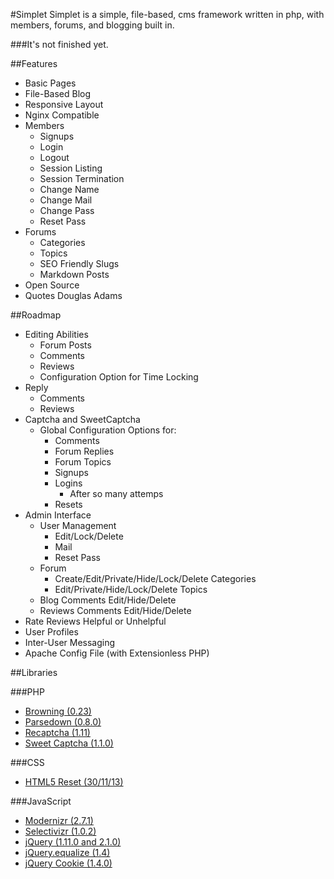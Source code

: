 #Simplet
Simplet is a simple, file-based, cms framework written in php, with members, forums, and blogging built in.

###It's not finished yet.

##Features
- Basic Pages
- File-Based Blog
- Responsive Layout
- Nginx Compatible
- Members
    - Signups
    - Login
    - Logout
    - Session Listing
    - Session Termination
    - Change Name
    - Change Mail
    - Change Pass
    - Reset Pass
- Forums
    - Categories
    - Topics
    - SEO Friendly Slugs
    - Markdown Posts
- Open Source
- Quotes Douglas Adams

##Roadmap
- Editing Abilities
    - Forum Posts
    - Comments
    - Reviews
    - Configuration Option for Time Locking
- Reply
	- Comments
	- Reviews
- Captcha and SweetCaptcha
    - Global Configuration Options for:
        - Comments
        - Forum Replies
        - Forum Topics
        - Signups
        - Logins
            - After so many attemps
        - Resets
- Admin Interface
    - User Management
        - Edit/Lock/Delete
        - Mail
        - Reset Pass
    - Forum
        - Create/Edit/Private/Hide/Lock/Delete Categories
        - Edit/Private/Hide/Lock/Delete Topics
    - Blog Comments Edit/Hide/Delete
    - Reviews Comments Edit/Hide/Delete
- Rate Reviews Helpful or Unhelpful
- User Profiles
- Inter-User Messaging
- Apache Config File (with Extensionless PHP)

##Libraries

###PHP
- [Browning (0.23)](https://github.com/eustasy/browning-a-mailgun-script)
- [Parsedown (0.8.0)](https://github.com/erusev/parsedown)
- [Recaptcha (1.11)](https://www.google.com/recaptcha/admin)
- [Sweet Captcha (1.1.0)](http://sweetcaptcha.com/)

###CSS
- [HTML5 Reset (30/11/13)](https://github.com/murtaugh/HTML5-Reset)

###JavaScript
- [Modernizr (2.7.1)](http://modernizr.com/download/#-fontface-backgroundsize-borderradius-opacity-rgba-generatedcontent-csstransitions-printshiv-mq-teststyles-testprop-testallprops-prefixes-domprefixes)
- [Selectivizr (1.0.2)](https://github.com/keithclark/selectivizr)
- [jQuery (1.11.0 and 2.1.0)](http://jquery.com/)
- [jQuery.equalize (1.4)](http://labs.eustasy.org/jquery.equalize)
- [jQuery Cookie (1.4.0)](https://github.com/carhartl/jquery-cookie)
